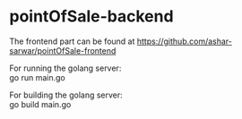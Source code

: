 # pointOfSale-backend

The frontend part can be found at https://github.com/ashar-sarwar/pointOfSale-frontend

For running the golang server:           
 go run main.go
 
  
 For building the golang server:         
 go build main.go
 
 
 
